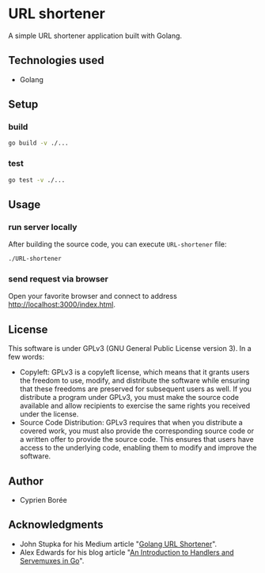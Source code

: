 # URL shortener

A simple URL shortener application built with Golang.

## Technologies used

- Golang

## Setup

### build

```bash
go build -v ./...
```

### test

```bash
go test -v ./...
```

## Usage

### run server locally

After building the source code, you can execute `URL-shortener` file:

```bash
./URL-shortener
```

### send request via browser

Open your favorite browser and connect to address [http://localhost:3000/index.html](http://localhost:3000/index.html).

## License

This software is under GPLv3 (GNU General Public License version 3). In a few words:
- Copyleft: GPLv3 is a copyleft license, which means that it grants users the freedom to use, modify, and distribute the software while ensuring that these freedoms are preserved for subsequent users as well. If you distribute a program under GPLv3, you must make the source code available and allow recipients to exercise the same rights you received under the license.
- Source Code Distribution: GPLv3 requires that when you distribute a covered work, you must also provide the corresponding source code or a written offer to provide the source code. This ensures that users have access to the underlying code, enabling them to modify and improve the software.


## Author
- Cyprien Borée

## Acknowledgments

- John Stupka for his Medium article "[Golang URL Shortener](https://jrstupkadev.medium.com/golang-url-shortener-22ba6c970792)".
- Alex Edwards for his blog article "[An Introduction to Handlers and Servemuxes in Go](https://www.alexedwards.net/blog/an-introduction-to-handlers-and-servemuxes-in-go)".

